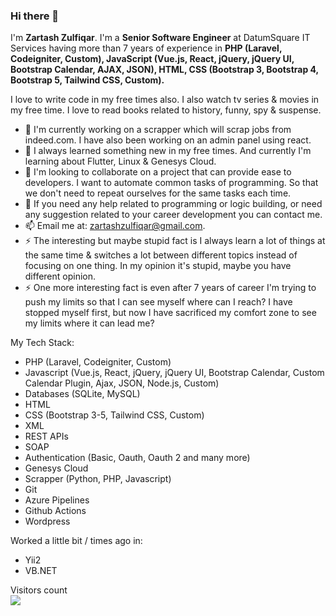 ### Hi there 👋

I'm **Zartash Zulfiqar**. I'm a **Senior Software Engineer** at DatumSquare IT Services having more than 7 years of experience in **PHP (Laravel, Codeigniter, Custom), JavaScript (Vue.js, React, jQuery, jQuery UI, Bootstrap Calendar, AJAX, JSON), HTML, CSS (Bootstrap 3, Bootstrap 4, Bootstrap 5, Tailwind CSS, Custom).**

I love to write code in my free times also. I also watch tv series & movies in my free time. I love to read books related to history, funny, spy & suspense. 

- 🔭 I'm currently working on a scrapper which will scrap jobs from indeed.com. I have also been working on an admin panel using react.
- 🌱 I always learned something new in my free times. And currently I'm learning about Flutter, Linux & Genesys Cloud.
- 👯 I'm looking to collaborate on a project that can provide ease to developers. I want to automate common tasks of programming. So that we don't need to repeat ourselves for the same tasks each time.
- 💬 If you need any help related to programming or logic building, or need any suggestion related to your career development you can contact me.
- 📫 Email me at: [zartashzulfiqar@gmail.com](mailto:zartashzulfiqar@gmail.com).
- ⚡ The interesting but maybe stupid fact is I always learn a lot of things at the same time & switches a lot between different topics instead of focusing on one thing. In my opinion it's stupid, maybe you have different opinion.
-  ⚡ One more interesting fact is even after 7 years of career I'm trying to push my limits so that I can see myself where can I reach? I have stopped myself first, but now I have sacrificed my comfort zone to see my limits where it can lead me?

My Tech Stack:
- PHP (Laravel, Codeigniter, Custom)
- Javascript (Vue.js, React, jQuery, jQuery UI, Bootstrap Calendar, Custom Calendar Plugin, Ajax, JSON, Node.js, Custom)
- Databases (SQLite, MySQL)
- HTML
- CSS (Bootstrap 3-5, Tailwind CSS, Custom)
- XML
- REST APIs
- SOAP
- Authentication (Basic, Oauth, Oauth 2 and many more)
- Genesys Cloud
- Scrapper (Python, PHP, Javascript)
- Git
- Azure Pipelines
- Github Actions
- Wordpress

Worked a little bit / times ago in:
- Yii2
- VB.NET

<p>
  Visitors count<br>
  <img src="https://profile-counter.glitch.me/zeeforum/count.svg" />
</p>
